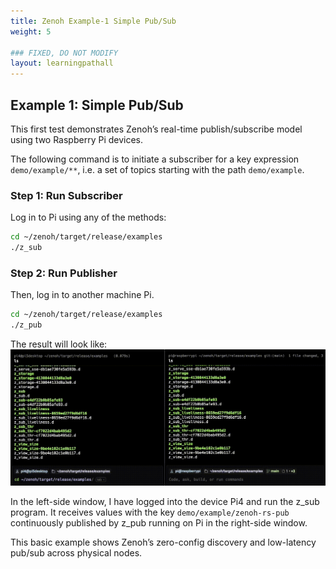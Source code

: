 ```yaml
---
title: Zenoh Example-1 Simple Pub/Sub
weight: 5

### FIXED, DO NOT MODIFY
layout: learningpathall
---
```


## Example 1: Simple Pub/Sub

This first test demonstrates Zenoh’s real-time publish/subscribe model using two Raspberry Pi devices.

The following command is to initiate a subscriber for a key expression `demo/example/**`, i.e. a set of topics starting with the path `demo/example`.

### Step 1: Run Subscriber

Log in to Pi using any of the methods:

```bash
cd ~/zenoh/target/release/examples
./z_sub
```

### Step 2: Run Publisher

Then, log in to another machine Pi.

```bash
cd ~/zenoh/target/release/examples
./z_pub
```

The result will look like: 
![img1 alt-text#center](zenoh_ex1.gif "Figure 1: Simple Pub/Sub")

In the left-side window, I have logged into the device Pi4 and run the z_sub program. 
It receives values with the key `demo/example/zenoh-rs-pub` continuously published by z_pub running on Pi in the right-side window.

This basic example shows Zenoh’s zero-config discovery and low-latency pub/sub across physical nodes.
